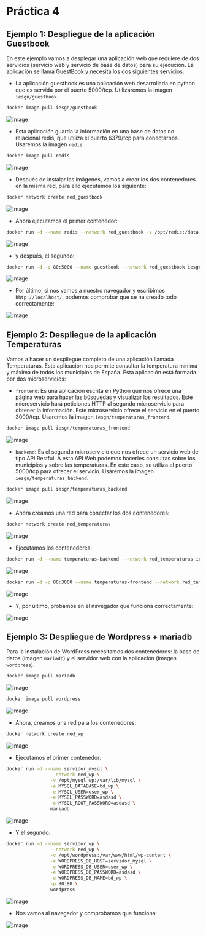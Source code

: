 # Práctica 4

## Ejemplo 1: Despliegue de la aplicación Guestbook

En este ejemplo vamos a desplegar una aplicación web que requiere de dos servicios (servicio web y servicio de base de datos) para su ejecución. La aplicación se llama GuestBook y necesita los dos siguientes servicios:

* La aplicación guestbook es una aplicación web desarrollada en python que es servida por el puerto 5000/tcp. Utilizaremos la imagen `iesgn/guestbook`.

```bash
docker image pull iesgn/guestbook
```

![image](../imagenes/17.png)

* Esta aplicación guarda la información en una base de datos no relacional redis, que utiliza el puerto 6379/tcp para conectarnos. Usaremos la imagen `redis`.

```bash
docker image pull redis
```

![image](../imagenes/18.png)

- Después de instalar las imágenes, vamos a crear los dos contenedores en la misma red, para ello ejecutamos los siguiente:

```bash
docker network create red_guestbook
```

![image](../imagenes/19.png)

- Ahora ejecutamos el primer contenedor:

```bash
docker run -d --name redis --network red_guestbook -v /opt/redis:/data redis redis-server --appendonly yes
```

![image](../imagenes/20.png)

- y después, el segundo:

```bash
docker run -d -p 80:5000 --name guestbook --network red_guestbook iesgn/guestbook
```

![image](../imagenes/21.png)

- Por último, si nos vamos a nuestro navegador y escribimos `hhtp://localhost/`, podemos comprobar que se ha creado todo correctamente:

![image](../imagenes/22.png)

## Ejemplo 2: Despliegue de la aplicación Temperaturas

Vamos a hacer un despliegue completo de una aplicación llamada Temperaturas. Esta aplicación nos permite consultar la temperatura mínima y máxima de todos los municipios de España. Esta aplicación está formada por dos microservicios:

* `frontend`: Es una aplicación escrita en Python que nos ofrece una página web para hacer las búsquedas y visualizar los resultados. Este microservicio hará peticiones HTTP al segundo microservicio para obtener la información. Este microservicio ofrece el servicio en el puerto 3000/tcp. Usaremos la imagen `iesgn/temperaturas_frontend`.

```bash
docker image pull iesgn/temperaturas_frontend
```

![image](../imagenes/23.png)

* `backend`: Es el segundo microservicio que nos ofrece un servicio web de tipo API Restful. A esta API Web podemos hacerles consultas sobre los municipios y sobre las temperaturas. En este caso, se utiliza el puerto 5000/tcp para ofrecer el servicio. Usaremos la imagen `iesgn/temperaturas_backend`.

```bash
docker image pull iesgn/temperaturas_backend
```

![image](../imagenes/24.png)

- Ahora creamos una red para conectar los dos contenedores:

```bash
docker network create red_temperaturas
```

![image](../imagenes/25.png)

- Ejecutamos los contenedores:

```bash
docker run -d --name temperaturas-backend --network red_temperaturas iesgn/temperaturas_backend
```

![image](../imagenes/26.png)

```bash
docker run -d -p 80:3000 --name temperaturas-frontend --network red_temperaturas iesgn/temperaturas_frontend
```

![image](../imagenes/27.png)

- Y, por último, probamos en el navegador que funciona correctamente:

![image](../imagenes/28.png)


## Ejemplo 3: Despliegue de Wordpress + mariadb

Para la instalación de WordPress necesitamos dos contenedores: la base de datos (imagen `mariadb`) y el servidor web con la aplicación (imagen `wordpress`).

```bash
docker image pull mariadb
```

![image](../imagenes/29.png)

```bash
docker image pull wordpress
```

![image](../imagenes/30.png)

- Ahora, creamos una red para los contenedores:

```bash
docker network create red_wp
```

![image](../imagenes/31.png)

- Ejecutamos el primer contenedor:

```bash
docker run -d --name servidor_mysql \
                --network red_wp \
                -v /opt/mysql_wp:/var/lib/mysql \
                -e MYSQL_DATABASE=bd_wp \
                -e MYSQL_USER=user_wp \
                -e MYSQL_PASSWORD=asdasd \
                -e MYSQL_ROOT_PASSWORD=asdasd \
                mariadb
```

![image](../imagenes/32.png)

- Y el segundo:

```bash
docker run -d --name servidor_wp \
                --network red_wp \
                -v /opt/wordpress:/var/www/html/wp-content \
                -e WORDPRESS_DB_HOST=servidor_mysql \
                -e WORDPRESS_DB_USER=user_wp \
                -e WORDPRESS_DB_PASSWORD=asdasd \
                -e WORDPRESS_DB_NAME=bd_wp \
                -p 80:80 \
                wordpress
```

![image](../imagenes/33.png)

- Nos vamos al navegador y comprobamos que funciona:

![image](../imagenes/34.png)
